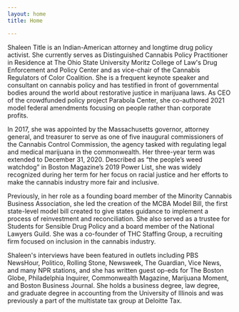```yaml
---
layout: home
title: Home

---
```

<aside class="home__intro"> <figure class="home__avatar"></figure></aside> Shaleen Title is an Indian-American attorney and longtime drug policy activist. She currently serves as Distinguished Cannabis Policy Practitioner in Residence at The Ohio State University Moritz College of Law's Drug Enforcement and Policy Center and as vice-chair of the Cannabis Regulators of Color Coalition. She is a frequent keynote speaker and consultant on cannabis policy and has testified in front of governmental bodies around the world about restorative justice in marijuana laws. As CEO of the crowdfunded policy project Parabola Center, she co-authored 2021 model federal amendments focusing on people rather than corporate profits.

In 2017, she was appointed by the Massachusetts governor, attorney general, and treasurer to serve as one of five inaugural commissioners of the Cannabis Control Commission, the agency tasked with regulating legal and medical marijuana in the commonwealth. Her three-year term was extended to December 31, 2020. Described as “the people’s weed watchdog” in Boston Magazine’s 2019 Power List, she was widely recognized during her term for her focus on racial justice and her efforts to make the cannabis industry more fair and inclusive.

Previously, in her role as a founding board member of the Minority Cannabis Business Association, she led the creation of the MCBA Model Bill, the first state-level model bill created to give states guidance to implement a process of reinvestment and reconciliation. She also served as a trustee for Students for Sensible Drug Policy and a board member of the National Lawyers Guild. She was a co-founder of THC Staffing Group, a recruiting firm focused on inclusion in the cannabis industry.

Shaleen's interviews have been featured in outlets including PBS NewsHour, Politico, Rolling Stone, Newsweek, The Guardian, Vice News, and many NPR stations, and she has written guest op-eds for The Boston Globe, Philadelphia Inquirer, Commonwealth Magazine, Marijuana Moment, and Boston Business Journal. She holds a business degree, law degree, and graduate degree in accounting from the University of Illinois and was previously a part of the multistate tax group at Deloitte Tax.